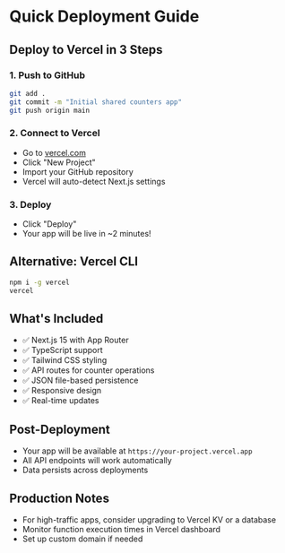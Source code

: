 # Quick Deployment Guide

## Deploy to Vercel in 3 Steps

### 1. Push to GitHub
```bash
git add .
git commit -m "Initial shared counters app"
git push origin main
```

### 2. Connect to Vercel
- Go to [vercel.com](https://vercel.com)
- Click "New Project"
- Import your GitHub repository
- Vercel will auto-detect Next.js settings

### 3. Deploy
- Click "Deploy"
- Your app will be live in ~2 minutes!

## Alternative: Vercel CLI
```bash
npm i -g vercel
vercel
```

## What's Included
- ✅ Next.js 15 with App Router
- ✅ TypeScript support
- ✅ Tailwind CSS styling
- ✅ API routes for counter operations
- ✅ JSON file-based persistence
- ✅ Responsive design
- ✅ Real-time updates

## Post-Deployment
- Your app will be available at `https://your-project.vercel.app`
- All API endpoints will work automatically
- Data persists across deployments

## Production Notes
- For high-traffic apps, consider upgrading to Vercel KV or a database
- Monitor function execution times in Vercel dashboard
- Set up custom domain if needed
